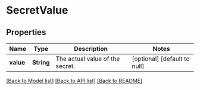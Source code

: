 # SecretValue

## Properties
Name | Type | Description | Notes
------------ | ------------- | ------------- | -------------
**value** | **String** | The actual value of the secret. | [optional] [default to null]

[[Back to Model list]](../README.md#documentation-for-models) [[Back to API list]](../README.md#documentation-for-api-endpoints) [[Back to README]](../README.md)


